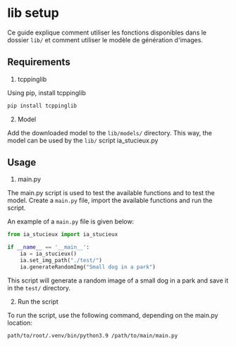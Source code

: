 # lib setup 

Ce guide explique comment utiliser les fonctions disponibles dans le dossier `lib/` et comment utiliser le modèle de génération d'images.

## Requirements

1. tcppinglib

Using pip, install tcppinglib
```bash
pip install tcppinglib
```

2. Model

Add the downloaded model to the `lib/models/` directory. This way, the model can be used by the `lib/` script ia_stucieux.py


## Usage
1. main.py

The main.py script is used to test the available functions and to test the model. Create a `main.py` file, import the available functions and run the script.

An example of a `main.py` file is given below:

```python
from ia_stucieux import ia_stucieux

if __name__ == '__main__':
    ia = ia_stucieux()
    ia.set_img_path("./test/")
    ia.generateRandomImg("Small dog in a park")
```

This script will generate a random image of a small dog in a park and save it in the `test/` directory.

2. Run the script

To run the script, use the following command, depending on the main.py location:

```bash
path/to/root/.venv/bin/python3.9 /path/to/main/main.py
```
